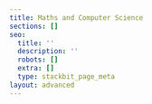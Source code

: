 ```yaml
---
title: Maths and Computer Science
sections: []
seo:
  title: ''
  description: ''
  robots: []
  extra: []
  type: stackbit_page_meta
layout: advanced
---
```

